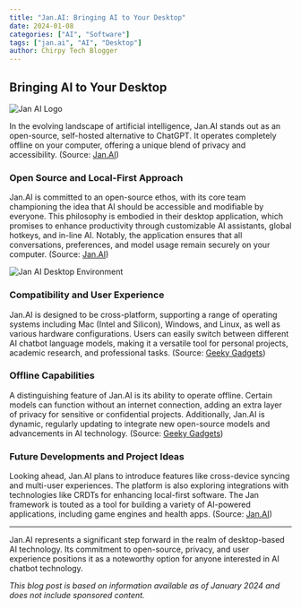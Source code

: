 ```yaml
---
title: "Jan.AI: Bringing AI to Your Desktop"
date: 2024-01-08
categories: ["AI", "Software"]
tags: ["jan.ai", "AI", "Desktop"]
author: Chirpy Tech Blogger
---
```


## Bringing AI to Your Desktop

![Jan AI Logo](https://avatars.githubusercontent.com/u/102363196?s=48&v=4)

In the evolving landscape of artificial intelligence, Jan.AI stands out as an open-source, self-hosted alternative to ChatGPT. It operates completely offline on your computer, offering a unique blend of privacy and accessibility. (Source: [Jan.AI](https://jan.ai))

### Open Source and Local-First Approach

Jan.AI is committed to an open-source ethos, with its core team championing the idea that AI should be accessible and modifiable by everyone. This philosophy is embodied in their desktop application, which promises to enhance productivity through customizable AI assistants, global hotkeys, and in-line AI. Notably, the application ensures that all conversations, preferences, and model usage remain securely on your computer. (Source: [Jan.AI](https://jan.ai))

![Jan AI Desktop Environment](https://github.com/janhq/jan/assets/89722390/35daac7d-b895-487c-a6ac-6663daaad78e)

### Compatibility and User Experience

Jan.AI is designed to be cross-platform, supporting a range of operating systems including Mac (Intel and Silicon), Windows, and Linux, as well as various hardware configurations. Users can easily switch between different AI chatbot language models, making it a versatile tool for personal projects, academic research, and professional tasks. (Source: [Geeky Gadgets](https://www.geeky-gadgets.com/ai-chatbots-locally/))

### Offline Capabilities

A distinguishing feature of Jan.AI is its ability to operate offline. Certain models can function without an internet connection, adding an extra layer of privacy for sensitive or confidential projects. Additionally, Jan.AI is dynamic, regularly updating to integrate new open-source models and advancements in AI technology. (Source: [Geeky Gadgets](https://www.geeky-gadgets.com/ai-chatbots-locally/))

### Future Developments and Project Ideas

Looking ahead, Jan.AI plans to introduce features like cross-device syncing and multi-user experiences. The platform is also exploring integrations with technologies like CRDTs for enhancing local-first software. The Jan framework is touted as a tool for building a variety of AI-powered applications, including game engines and health apps. (Source: [Jan.AI](https://jan.ai))

---

Jan.AI represents a significant step forward in the realm of desktop-based AI technology. Its commitment to open-source, privacy, and user experience positions it as a noteworthy option for anyone interested in AI chatbot technology.

*This blog post is based on information available as of January 2024 and does not include sponsored content.*
